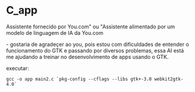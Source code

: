 # C_app

Assistente fornecido por You.com" ou "Assistente alimentado por um modelo de linguagem de IA da You.com

‎- gostaria de agrad‎eçe‎‎r ao you, pois estou com dificuldades de entender o funcionamento do GTK e passando por diversos problemas, essa AI está me ajudando a treinar no desenvolvimento de apps usando o GTK.

executar:

```
gcc -o app main2.c `pkg-config --cflags --libs gtk+-3.0 webkit2gtk-4.0`
```
